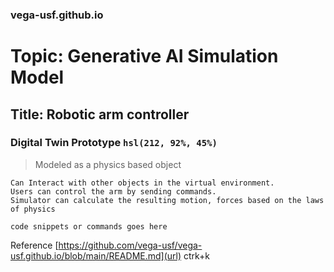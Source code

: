 ### vega-usf.github.io 
# Topic: Generative AI Simulation Model
## Title: Robotic arm controller

### Digital Twin Prototype `hsl(212, 92%, 45%)`
> Modeled as a physics based object
```
Can Interact with other objects in the virtual environment.
Users can control the arm by sending commands.
Simulator can calculate the resulting motion, forces based on the laws of physics

code snippets or commands goes here
```

Reference [https://github.com/vega-usf/vega-usf.github.io/blob/main/README.md](url) ctrk+k
